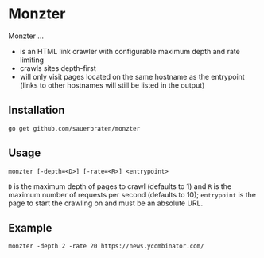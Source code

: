# Monzter

Monzter ...

- is an HTML link crawler with configurable maximum depth and rate limiting
- crawls sites depth-first
- will only visit pages located on the same hostname as the entrypoint (links to other hostnames will still be listed in the output)

## Installation

	go get github.com/sauerbraten/monzter

## Usage

	monzter [-depth=<D>] [-rate=<R>] <entrypoint>

`D` is the maximum depth of pages to crawl (defaults to 1) and `R` is the maximum number of requests per second (defaults to 10); `entrypoint` is the page to start the crawling on and must be an absolute URL.

## Example

	monzter -depth 2 -rate 20 https://news.ycombinator.com/